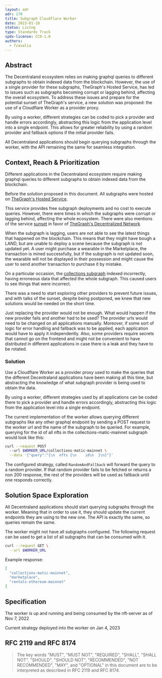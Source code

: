 ```yaml
---
layout: adr
adr: 170 
title: Subgraph Cloudflare Worker
date: 2023-01-10
status: Living
type: Standards Track
spdx-license: CC0-1.0
authors:
  - fzavalia
---
```


## Abstract

The Decentraland ecosystem relies on making graphql queries to different subgraphs to obtain indexed data from the blockchain. However, the use of a single provider for these subgraphs, TheGraph's Hosted Service, has led to issues such as subgraphs becoming corrupt or lagging behind, affecting the overall ecosystem. To address these issues and prepare for the potential sunset of TheGraph's service, a new solution was proposed: the use of a Cloudflare Worker as a provider proxy.

By using a worker, different strategies can be coded to pick a provider and handle errors accordingly, abstracting this logic from the application level into a single endpoint. This allows for greater reliability by using a random provider and fallback options if the initial provider fails.

All Decentraland applications should begin querying subgraphs through the worker, with the API remaining the same for seamless integration.

## Context, Reach & Prioritization

Different applications in the Decentraland ecosystem require making graphql queries to different subgraphs to obtain indexed data from the blockchain.

Before the solution proposed in this document. All subgraphs were hosted on [TheGraph's Hosted Service](https://thegraph.com/hosted-service).

This service provides free subgraph deployments and no cost to execute queries. However, there were times in which the subgraphs were corrupt or lagging behind, affecting the whole ecosystem. There were also mentions of the service [sunset](https://thegraph.com/blog/sunsetting-hosted-service/) in favor of [TheGraph's Decentralized Network](https://thegraph.com/studio/)

When the subgraph is lagging, users are not able to see the latest things that happened on the blockchain. This means that they might have bough a LAND, but are unable to deploy a scene because the subgraph is not updated yet. A user might purchase a wearable in the Marketplace, the transaction is mined successfully, but if the subgraph is not updated soon, the wearable will not be displayed in their possession and might cause the user to send another transaction to purchase it by mistake.

On a particular occasion, the [collections subgraph](https://thegraph.com/hosted-service/subgraph/decentraland/collections-matic-mainnet) indexed incorrectly, having erroneous data that affected the whole subgraph. This caused users to see things that were incorrect.

There was a need to start exploring other providers to prevent future issues, and with talks of the sunset, despite being postponed, we knew that new solutions would be needed on the short time.

Just replacing the provider would not be enough. What would happen if the new provider fails and another had to be used? The provider urls would need to be changed on all applications manually. Moreover, if some sort of logic for error handling and fallback was to be applied, each application would have to apply it independently. Also, some providers require secrets that cannot go on the frontend and might not be convenient to have distributed in different applications in case there is a leak and they have to be rotated.

### Solution

Use a Cloudflare Worker as a provider proxy used to make the queries that the different Decentraland applications have been making all this time, but abstracting the knowledge of what subgraph provider is being used to obtain the data. 

By using a worker, different strategies used by all applications can be coded there to pick a provider and handle errors accordingly, abstracting this logic from the application level into a single endpoint.

The current implementation of the worker allows querying different subgraphs like any other graphql endpoint by sending a POST request to the worker url and the name of the subgraph to be queried. For example, querying for the id of all nfts in the collections-matic-mainnet subgraph would look like this:

```sh
curl --request POST 
  --url $WORKER_URL/collections-matic-mainnet \
  --data '{"query":"{\n  nfts {\n    id\n  }\n}"}'
```

The configured strategy, called `RandomAndFallback` will forward the query to a random provider. If that random provider fails to be fetched or returns a non 200 response, the rest of the providers will be used as fallback until one responds correctly.

## Solution Space Exploration

All Decentraland applications should start querying subgraphs through the worker. Meaning that in order to use it, they should update the current endpoints they are using to the new one. The API is exactly the same, so queries remain the same.

The worker might not have all subgraphs configured. The following request can be used to get a list of all subgraphs that can be consumed with it.

```bash
curl --request GET \
  --url $WORKER_URL
```

Example response: 

```json
[
  "collections-matic-mainnet",
  "marketplace",
  "rentals-ethereum-mainnet"
]
```


## Specification

The worker is up and running and being consumed by the nft-server as of Nov 7, 2022

Current strategy deployed into the worker on Jan 4, 2023 

## RFC 2119 and RFC 8174

> The key words "MUST", "MUST NOT", "REQUIRED", "SHALL", "SHALL NOT", "SHOULD", "SHOULD NOT", "RECOMMENDED", "NOT RECOMMENDED", "MAY", and "OPTIONAL" in this document are to be interpreted as described in RFC 2119 and RFC 8174.
